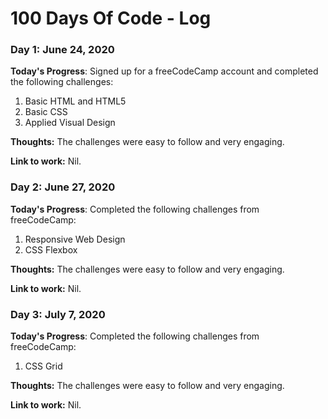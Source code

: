 # 100 Days Of Code - Log

### Day 1: June 24, 2020

**Today's Progress**: Signed up for a freeCodeCamp account and completed the following challenges:
1. Basic HTML and HTML5
2. Basic CSS
3. Applied Visual Design

**Thoughts:** The challenges were easy to follow and very engaging.

**Link to work:** Nil.



### Day 2: June 27, 2020

**Today's Progress**: Completed the following challenges from freeCodeCamp:
1. Responsive Web Design
2. CSS Flexbox

**Thoughts:** The challenges were easy to follow and very engaging.

**Link to work:** Nil.



### Day 3: July 7, 2020

**Today's Progress**: Completed the following challenges from freeCodeCamp:
1. CSS Grid

**Thoughts:** The challenges were easy to follow and very engaging.

**Link to work:** Nil.
